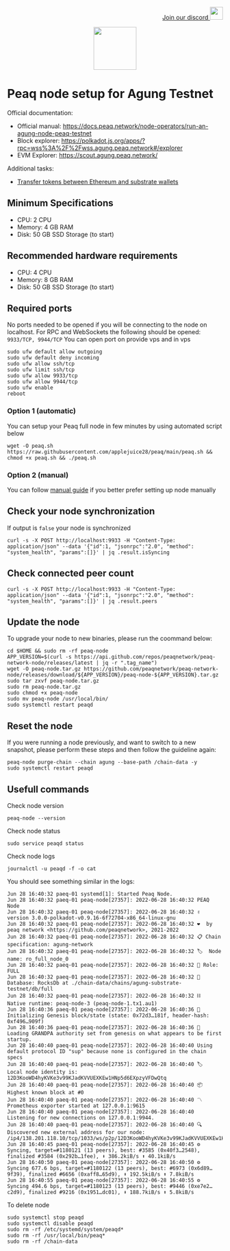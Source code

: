 <p style="font-size:14px" align="right">
<a href="https://discord.gg/hcbT5ryUdF" target="_blank">Join our discord <img src="https://camo.githubusercontent.com/0ef309f7e0b554033dd25b3ce83015db2f0f8952fb4c31318af095369d3d4453/68747470733a2f2f7669676e657474652e77696b69612e6e6f636f6f6b69652e6e65742f7468652d6d696e6572732d686176656e2d70726f6a6563742f696d616765732f642f64642f446973636f72642e706e672f7265766973696f6e2f6c61746573743f63623d3230313730333038303333353436" width="30"/></a>
</p>

<p align="center">
  <img height="100" height="auto" src="https://user-images.githubusercontent.com/50621007/176226900-aae9149d-a186-4fd5-a9aa-fc3ce8b082b3.png">
</p>

# Peaq node setup for Agung Testnet

Official documentation:
- Official manual: https://docs.peaq.network/node-operators/run-an-agung-node-peaq-testnet
- Block explorer: https://polkadot.js.org/apps/?rpc=wss%3A%2F%2Fwss.agung.peaq.network#/explorer
- EVM Explorer: https://scout.agung.peaq.network/

Additional tasks:
- [Transfer tokens between Ethereum and substrate wallets](https://github.com/applejuice28/peaq/blob/main/token_transfer.md)

## Minimum Specifications
- CPU: 2 CPU
- Memory: 4 GB RAM
- Disk: 50 GB SSD Storage (to start)

## Recommended hardware requirements
- CPU: 4 CPU
- Memory: 8 GB RAM
- Disk: 50 GB SSD Storage (to start)

## Required ports
No ports needed to be opened if you will be connecting to the node on localhost.
For RPC and WebSockets the following should be opened: `9933/TCP, 9944/TCP`
You can open port on provide vps and in vps
```
sudo ufw default allow outgoing
sudo ufw default deny incoming
sudo ufw allow ssh/tcp
sudo ufw limit ssh/tcp
sudo ufw allow 9933/tcp
sudo ufw allow 9944/tcp
sudo ufw enable
reboot
```

### Option 1 (automatic)
You can setup your Peaq full node in few minutes by using automated script below
```
wget -O peaq.sh https://raw.githubusercontent.com/applejuice28/peaq/main/peaq.sh && chmod +x peaq.sh && ./peaq.sh
```

### Option 2 (manual)
You can follow [manual guide](https://github.com/applejuice28/peaq/blob/main/manual_install.md) if you better prefer setting up node manually

## Check your node synchronization
If output is `false` your node is synchronized
```
curl -s -X POST http://localhost:9933 -H "Content-Type: application/json" --data '{"id":1, "jsonrpc":"2.0", "method": "system_health", "params":[]}' | jq .result.isSyncing
```

## Check connected peer count
```
curl -s -X POST http://localhost:9933 -H "Content-Type: application/json" --data '{"id":1, "jsonrpc":"2.0", "method": "system_health", "params":[]}' | jq .result.peers
```

## Update the node
To upgrade your node to new binaries, please run the coommand below:
```
cd $HOME && sudo rm -rf peaq-node
APP_VERSION=$(curl -s https://api.github.com/repos/peaqnetwork/peaq-network-node/releases/latest | jq -r ".tag_name")
wget -O peaq-node.tar.gz https://github.com/peaqnetwork/peaq-network-node/releases/download/${APP_VERSION}/peaq-node-${APP_VERSION}.tar.gz
sudo tar zxvf peaq-node.tar.gz
sudo rm peaq-node.tar.gz
sudo chmod +x peaq-node
sudo mv peaq-node /usr/local/bin/
sudo systemctl restart peaqd
```

## Reset the node
If you were running a node previously, and want to switch to a new snapshot, please perform these steps and then follow the guideline again:
```
peaq-node purge-chain --chain agung --base-path /chain-data -y
sudo systemctl restart peaqd
```

## Usefull commands
Check node version
```
peaq-node --version
```

Check node status
```
sudo service peaqd status
```

Check node logs
```
journalctl -u peaqd -f -o cat
```

You should see something similar in the logs:
```
Jun 28 16:40:32 paeq-01 systemd[1]: Started Peaq Node.
Jun 28 16:40:32 paeq-01 peaq-node[27357]: 2022-06-28 16:40:32 PEAQ Node
Jun 28 16:40:32 paeq-01 peaq-node[27357]: 2022-06-28 16:40:32 ✌️  version 3.0.0-polkadot-v0.9.16-6f72704-x86_64-linux-gnu
Jun 28 16:40:32 paeq-01 peaq-node[27357]: 2022-06-28 16:40:32 ❤️  by peaq network <https://github.com/peaqnetwork>, 2021-2022
Jun 28 16:40:32 paeq-01 peaq-node[27357]: 2022-06-28 16:40:32 📋 Chain specification: agung-network
Jun 28 16:40:32 paeq-01 peaq-node[27357]: 2022-06-28 16:40:32 🏷  Node name: ro_full_node_0
Jun 28 16:40:32 paeq-01 peaq-node[27357]: 2022-06-28 16:40:32 👤 Role: FULL
Jun 28 16:40:32 paeq-01 peaq-node[27357]: 2022-06-28 16:40:32 💾 Database: RocksDb at ./chain-data/chains/agung-substrate-testnet/db/full
Jun 28 16:40:32 paeq-01 peaq-node[27357]: 2022-06-28 16:40:32 ⛓  Native runtime: peaq-node-3 (peaq-node-1.tx1.au1)
Jun 28 16:40:36 paeq-01 peaq-node[27357]: 2022-06-28 16:40:36 🔨 Initializing Genesis block/state (state: 0x72d3…181f, header-hash: 0xf496…909f)
Jun 28 16:40:36 paeq-01 peaq-node[27357]: 2022-06-28 16:40:36 👴 Loading GRANDPA authority set from genesis on what appears to be first startup.
Jun 28 16:40:40 paeq-01 peaq-node[27357]: 2022-06-28 16:40:40 Using default protocol ID "sup" because none is configured in the chain specs
Jun 28 16:40:40 paeq-01 peaq-node[27357]: 2022-06-28 16:40:40 🏷  Local node identity is: 12D3KooWD4hyKVKe3v99KJadKVVUEXKEw1HNp5d6EXpzyVFDwQtq
Jun 28 16:40:40 paeq-01 peaq-node[27357]: 2022-06-28 16:40:40 📦 Highest known block at #0
Jun 28 16:40:40 paeq-01 peaq-node[27357]: 2022-06-28 16:40:40 〽️ Prometheus exporter started at 127.0.0.1:9615
Jun 28 16:40:40 paeq-01 peaq-node[27357]: 2022-06-28 16:40:40 Listening for new connections on 127.0.0.1:9944.
Jun 28 16:40:40 paeq-01 peaq-node[27357]: 2022-06-28 16:40:40 🔍 Discovered new external address for our node: /ip4/138.201.118.10/tcp/1033/ws/p2p/12D3KooWD4hyKVKe3v99KJadKVVUEXKEw1HNp5d6EXpzyVFDwQtq
Jun 28 16:40:45 paeq-01 peaq-node[27357]: 2022-06-28 16:40:45 ⚙️  Syncing, target=#1180121 (13 peers), best: #3585 (0x40f3…2548), finalized #3584 (0x292b…1fee), ⬇ 386.2kiB/s ⬆ 40.1kiB/s
Jun 28 16:40:50 paeq-01 peaq-node[27357]: 2022-06-28 16:40:50 ⚙️  Syncing 677.6 bps, target=#1180122 (13 peers), best: #6973 (0x6d89…9f39), finalized #6656 (0xaff8…65d9), ⬇ 192.5kiB/s ⬆ 7.8kiB/s
Jun 28 16:40:55 paeq-01 peaq-node[27357]: 2022-06-28 16:40:55 ⚙️  Syncing 494.6 bps, target=#1180123 (13 peers), best: #9446 (0xe7e2…c2d9), finalized #9216 (0x1951…dc01), ⬇ 188.7kiB/s ⬆ 5.8kiB/s
```

To delete node
```
sudo systemctl stop peaqd
sudo systemctl disable peaqd
sudo rm -rf /etc/systemd/system/peaqd*
sudo rm -rf /usr/local/bin/peaq*
sudo rm -rf /chain-data
```
